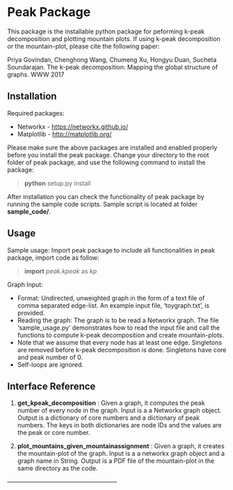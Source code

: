 Peak Package
=====

This package is the installable python package for peforming k-peak decomposition and plotting mountain plots. If using k-peak decomposition or the mountain-plot, please cite the following paper:

Priya Govindan, Chenghong Wang, Chumeng Xu, Hongyu Duan, Sucheta Soundarajan. The k-peak decomposition: Mapping the global structure of graphs.  WWW 2017


Installation
---
Required packages:
* Networkx - https://networkx.github.io/
* Matplotlib - http://matplotlib.org/

Please make sure the above packages are installed and enabled properly before you install the peak package.
Change your directory to the root folder of peak package, and use the following command to install the package:
> **python** setup.py install

After installation you can check the functionality of peak package by running the sample code scripts.
Sample script is located at folder **sample_code/**.

Usage
---
Sample usage:
Import peak package to include all functionalities in peak package, import code as follow:

> **import** *peak.kpeak* as *kp*

Graph Input:
- Format: Undirected, unweighted graph in the form of a text file of comma separated edge-list. An example input file, ‘toygraph.txt’, is provided.
- Reading the graph: The graph is to be read a Networkx graph. The file ‘sample_usage.py’ demonstrates how to read the input file and call the functions to compute k-peak decomposition and create mountain-plots.
- Note that we assume that every node has at least one edge. Singletons are removed before k-peak decomposition is done. Singletons have core and peak number of 0.
- Self-loops are ignored.

Interface Reference
---

1. **get_kpeak_decomposition** : Given a graph, it computes the peak number of every node in the graph. Input is a a Networkx graph object. Output is a dictionary of core numbers and a dictionary of peak numbers. The keys in both dictionaries are node IDs and the values are the peak or core number.

2. **plot_mountains_given_mountainassignment** : Given a graph, it creates the mountain-plot of the graph. Input is a a networkx graph object and a graph name in String. Output is a PDF file of the mountain-plot in the same directory as the code.

——————————————————
